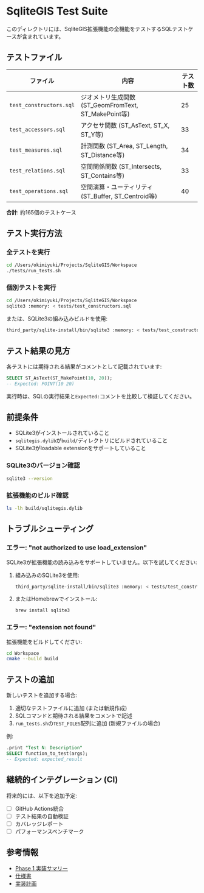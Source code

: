 # SqliteGIS Test Suite

このディレクトリには、SqliteGIS拡張機能の全機能をテストするSQLテストケースが含まれています。

## テストファイル

| ファイル | 内容 | テスト数 |
|---------|------|---------|
| `test_constructors.sql` | ジオメトリ生成関数 (ST_GeomFromText, ST_MakePoint等) | 25 |
| `test_accessors.sql` | アクセサ関数 (ST_AsText, ST_X, ST_Y等) | 33 |
| `test_measures.sql` | 計測関数 (ST_Area, ST_Length, ST_Distance等) | 34 |
| `test_relations.sql` | 空間関係関数 (ST_Intersects, ST_Contains等) | 33 |
| `test_operations.sql` | 空間演算・ユーティリティ (ST_Buffer, ST_Centroid等) | 40 |

**合計**: 約165個のテストケース

## テスト実行方法

### 全テストを実行

```bash
cd /Users/okimiyuki/Projects/SqliteGIS/Workspace
./tests/run_tests.sh
```

### 個別テストを実行

```bash
cd /Users/okimiyuki/Projects/SqliteGIS/Workspace
sqlite3 :memory: < tests/test_constructors.sql
```

または、SQLite3の組み込みビルドを使用:

```bash
third_party/sqlite-install/bin/sqlite3 :memory: < tests/test_constructors.sql
```

## テスト結果の見方

各テストには期待される結果がコメントとして記載されています:

```sql
SELECT ST_AsText(ST_MakePoint(10, 20));
-- Expected: POINT(10 20)
```

実行時は、SQLの実行結果と`Expected:`コメントを比較して検証してください。

## 前提条件

- SQLite3がインストールされていること
- `sqlitegis.dylib`が`build/`ディレクトリにビルドされていること
- SQLite3がloadable extensionをサポートしていること

### SQLite3のバージョン確認

```bash
sqlite3 --version
```

### 拡張機能のビルド確認

```bash
ls -lh build/sqlitegis.dylib
```

## トラブルシューティング

### エラー: "not authorized to use load_extension"

SQLite3が拡張機能の読み込みをサポートしていません。以下を試してください:

1. 組み込みのSQLite3を使用:
   ```bash
   third_party/sqlite-install/bin/sqlite3 :memory: < tests/test_constructors.sql
   ```

2. またはHomebrewでインストール:
   ```bash
   brew install sqlite3
   ```

### エラー: "extension not found"

拡張機能をビルドしてください:

```bash
cd Workspace
cmake --build build
```

## テストの追加

新しいテストを追加する場合:

1. 適切なテストファイルに追加 (または新規作成)
2. SQLコマンドと期待される結果をコメントで記述
3. `run_tests.sh`の`TEST_FILES`配列に追加 (新規ファイルの場合)

例:

```sql
.print "Test N: Description"
SELECT function_to_test(args);
-- Expected: expected_result
```

## 継続的インテグレーション (CI)

将来的には、以下を追加予定:

- [ ] GitHub Actions統合
- [ ] テスト結果の自動検証
- [ ] カバレッジレポート
- [ ] パフォーマンスベンチマーク

## 参考情報

- [Phase 1 実装サマリー](../docs/phase1_summary.md)
- [仕様書](../docs/specification.md)
- [実装計画](../docs/implementation_plan.md)
